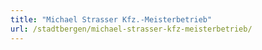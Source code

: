 ```yaml
---
title: "Michael Strasser Kfz.-Meisterbetrieb"
url: /stadtbergen/michael-strasser-kfz-meisterbetrieb/
---
```

